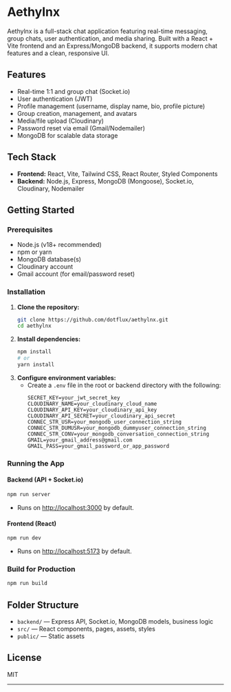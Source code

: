 # Aethylnx

Aethylnx is a full-stack chat application featuring real-time messaging, group chats, user authentication, and media sharing. Built with a React + Vite frontend and an Express/MongoDB backend, it supports modern chat features and a clean, responsive UI.

## Features
- Real-time 1:1 and group chat (Socket.io)
- User authentication (JWT)
- Profile management (username, display name, bio, profile picture)
- Group creation, management, and avatars
- Media/file upload (Cloudinary)
- Password reset via email (Gmail/Nodemailer)
- MongoDB for scalable data storage

## Tech Stack
- **Frontend:** React, Vite, Tailwind CSS, React Router, Styled Components
- **Backend:** Node.js, Express, MongoDB (Mongoose), Socket.io, Cloudinary, Nodemailer

## Getting Started

### Prerequisites
- Node.js (v18+ recommended)
- npm or yarn
- MongoDB database(s)
- Cloudinary account
- Gmail account (for email/password reset)

### Installation
1. **Clone the repository:**
   ```bash
   git clone https://github.com/dotflux/aethylnx.git
   cd aethylnx
   ```
2. **Install dependencies:**
   ```bash
   npm install
   # or
   yarn install
   ```
3. **Configure environment variables:**
   - Create a `.env` file in the root or backend directory with the following:
     ```env
     SECRET_KEY=your_jwt_secret_key
     CLOUDINARY_NAME=your_cloudinary_cloud_name
     CLOUDINARY_API_KEY=your_cloudinary_api_key
     CLOUDINARY_API_SECRET=your_cloudinary_api_secret
     CONNEC_STR_USR=your_mongodb_user_connection_string
     CONNEC_STR_DUMUSR=your_mongodb_dummyuser_connection_string
     CONNEC_STR_CONV=your_mongodb_conversation_connection_string
     GMAIL=your_gmail_address@gmail.com
     GMAIL_PASS=your_gmail_password_or_app_password
     ```

### Running the App

#### Backend (API + Socket.io)
```bash
npm run server
```
- Runs on [http://localhost:3000](http://localhost:3000) by default.

#### Frontend (React)
```bash
npm run dev
```
- Runs on [http://localhost:5173](http://localhost:5173) by default.

### Build for Production
```bash
npm run build
```

## Folder Structure
- `backend/` — Express API, Socket.io, MongoDB models, business logic
- `src/` — React components, pages, assets, styles
- `public/` — Static assets

## License
MIT

---
